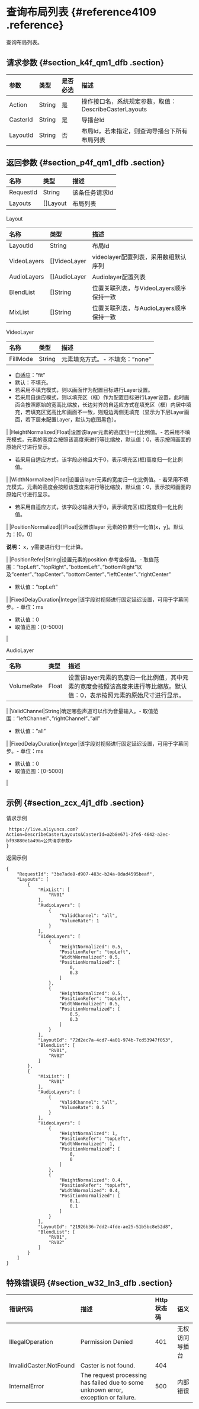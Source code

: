 # 查询布局列表 {#reference4109 .reference}

查询布局列表。

## 请求参数 {#section_k4f_qm1_dfb .section}

|参数|类型|是否必选|描述|
|:-|:-|:---|:-|
|Action|String|是|操作接口名，系统规定参数，取值：DescribeCasterLayouts|
|CasterId|String|是|导播台Id|
|LayoutId|String|否|布局Id，若未指定，则查询导播台下所有布局列表|

## 返回参数 {#section_p4f_qm1_dfb .section}

|名称|类型|描述|
|:-|:-|:-|
|RequestId|String|该条任务请求Id|
|Layouts|\[\]Layout|布局列表|

Layout

|名称|类型|描述|
|:-|:-|:-|
|LayoutId|String|布局Id|
|VideoLayers|\[\]VideoLayer|videolayer配置列表，采用数组默认序列|
|AudioLayers|\[\]AudioLayer|Audiolayer配置列表|
|BlendList|\[\]String|位置关联列表，与VideoLayers顺序保持一致|
|MixList|\[\]String|位置关联列表，与AudioLayers顺序保持一致|

VideoLayer

|名称|类型|描述|
|:-|:-|:-|
|FillMode|String|元素填充方式。-   不填充：”none”
-   自适应：”fit”
-   默认：不填充。
-   若采用不填充模式，则以画面作为配置目标进行Layer设置。
-   若采用自适应模式，则以填充区（框）作为配置目标进行Layer设置，此时画面会按照原始的宽高比缩放，长边对齐的自适应方式在填充区（框）内居中填充，若填充区宽高比和画面不一致，则短边两侧无填充（显示为下层Layer画面，若下层未配置Layer，默认为底图黑色）。

|
|HeightNormalized|Float|设置该layer元素的高度归一化比例值。-   若采用不填充模式，元素的宽度会按照该高度来进行等比缩放，默认值：0，表示按照画面的原始尺寸进行显示。
-   若采用自适应方式，该字段必输且大于0，表示填充区\(框\)高度归一化比例值。

|
|WidthNormalized|Float|设置该layer元素的宽度归一化比例值。-   若采用不填充模式，元素的高度会按照该宽度来进行等比缩放，默认值：0，表示按照画面的原始尺寸进行显示。
-   若采用自适应方式，该字段必输且大于0，表示填充区\(框\)宽度归一化比例值。

|
|PositionNormalized|\[\]Float|设置该layer 元素的位置归一化值\[x，y\]。默认为：\[0，0\]

**说明：** x，y需要进行归一化计算。

 |
|PositionRefer|String|设置元素的position 参考坐标值。-   取值范围：”topLeft”、”topRight”、”bottomLeft”、”bottomRight”以及”center”、”topCenter”、”bottomCenter”、”leftCenter”、”rightCenter”
-   默认值：”topLeft”

|
|FixedDelayDuration|Integer|该字段对视频进行固定延迟设置，可用于字幕同步。-   单位：ms
-   默认值：0
-   取值范围：\[0-5000\]

 |

AudioLayer

|名称|类型|描述|
|:-|:-|:-|
|VolumeRate|Float|设置该layer元素的高度归一化比例值，其中元素的宽度会按照该高度来进行等比缩放。默认值：0，表示按照元素的原始尺寸进行显示。

|
|ValidChannel|String|确定哪些声道可以作为音量输入。-   取值范围：”leftChannel”、”rightChannel”、”all”
-   默认值：”all”

|
|FixedDelayDuration|Integer|该字段对视频进行固定延迟设置，可用于字幕同步。-   单位：ms
-   默认值：0
-   取值范围：\[0-5000\]

|

## 示例 {#section_zcx_4j1_dfb .section}

请求示例

```
 https://live.aliyuncs.com?Action=DescribeCasterLayouts&CasterId=a2b8e671-2fe5-4642-a2ec-bf93880e1a49&<公共请求参数>
}
```

返回示例

```
{
    "RequestId": "3be7ade8-d907-483c-b24a-0dad4595beaf",
    "Layouts": [
        {
            "MixList": [
                "RV01"
            ],
            "AudioLayers": [
                {
                    "ValidChannel": "all",
                    "VolumeRate": 1
                }
            ],
            "VideoLayers": [
                {
                    "HeightNormalized": 0.5,
                    "PositionRefer": "topLeft",
                    "WidthNormalized": 0.5,
                    "PositionNormalized": [
                        0,
                        0.3
                    ]
                },
                {
                    "HeightNormalized": 0.5,
                    "PositionRefer": "topLeft",
                    "WidthNormalized": 0.5,
                    "PositionNormalized": [
                        0.5,
                        0.3
                    ]
                }
            ],
            "LayoutId": "72d2ec7a-4cd7-4a01-974b-7cd53947f053",
            "BlendList": [
                "RV01",
                "RV02"
            ]
        },
        {
            "MixList": [
                "RV01"
            ],
            "AudioLayers": [
                {
                    "ValidChannel": "all",
                    "VolumeRate": 0.5
                }
            ],
            "VideoLayers": [
                {
                    "HeightNormalized": 1,
                    "PositionRefer": "topLeft",
                    "WidthNormalized": 1,
                    "PositionNormalized": [
                        0,
                        0
                    ]
                },
                {
                    "HeightNormalized": 0.4,
                    "PositionRefer": "topLeft",
                    "WidthNormalized": 0.4,
                    "PositionNormalized": [
                        0.1,
                        0.1
                    ]
                }
            ],
            "LayoutId": "21926b36-7dd2-4fde-ae25-51b5bc8e52d8",
            "BlendList": [
                "RV01",
                "RV02"
            ]
        }
    ]
}
```

## 特殊错误码 {#section_w32_ln3_dfb .section}

|错误代码|描述|Http 状态码|语义|
|:---|:-|:-------|:-|
|IllegalOperation|Permission Denied|401|无权访问导播台|
|InvalidCaster.NotFound|Caster is not found.|404| |
|InternalError|The request processing has failed due to some unknown error, exception or failure.|500|内部错误|

